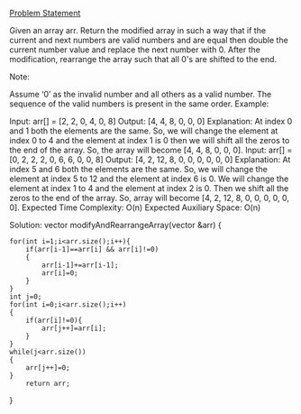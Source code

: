 [Problem Statement](https://www.geeksforgeeks.org/problems/ease-the-array0633/1)

Given an array arr. Return the modified array in such a way that if the current and next numbers are valid numbers and are equal then double the current number value and replace the next number with 0. After the modification, rearrange the array such that all 0's are shifted to the end.

Note:

Assume ‘0’ as the invalid number and all others as a valid number.
The sequence of the valid numbers is present in the same order.
Example:

Input: arr[] = [2, 2, 0, 4, 0, 8] 
Output: [4, 4, 8, 0, 0, 0] 
Explanation: At index 0 and 1 both the elements are the same. So, we will change the element at index 0 to 4 and the element at index 1 is 0 then we will shift all the zeros to the end of the array. So, the array will become [4, 4, 8, 0, 0, 0].
Input: arr[] = [0, 2, 2, 2, 0, 6, 6, 0, 0, 8] 
Output: [4, 2, 12, 8, 0, 0, 0, 0, 0, 0]
Explanation: At index 5 and 6 both the elements are the same. So, we will change the element at index 5 to 12 and the element at index 6 is 0. We will change the element at index 1 to 4 and the element at index 2 is 0. Then we shift all the zeros to the end of the array. So, array will become [4, 2, 12, 8, 0, 0, 0, 0, 0, 0].
Expected Time Complexity: O(n)
Expected Auxiliary Space: O(n)

Solution:
vector<int> modifyAndRearrangeArray(vector<int> &arr)
{
        
    for(int i=1;i<arr.size();i++){
        if(arr[i-1]==arr[i] && arr[i]!=0)
        {
            arr[i-1]+=arr[i-1];
            arr[i]=0;
        }
    }
    int j=0;
    for(int i=0;i<arr.size();i++)
    {
        if(arr[i]!=0){
            arr[j++]=arr[i];
        }
    }
    while(j<arr.size())
    {
        arr[j++]=0;
    }
        return arr;
}